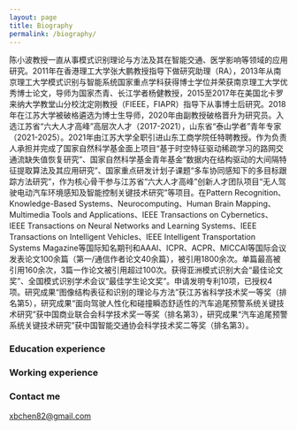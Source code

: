 ```yaml
---
layout: page
title: Biography
permalink: /biography/
---
```


陈小波教授一直从事模式识别理论与方法及其在智能交通、医学影响等领域的应用研究。2011年在香港理工大学张大鹏教授指导下做研究助理（RA），2013年从南京理工大学模式识别与智能系统国家重点学科获得博士学位并荣获南京理工大学优秀博士论文，导师为国家杰青、长江学者杨健教授，2015至2017年在美国北卡罗来纳大学教堂山分校沈定刚教授（FIEEE，FIAPR）指导下从事博士后研究。2018年在江苏大学被破格遴选为博士生导师，2020年由副教授破格晋升为研究员。入选江苏省“六大人才高峰”高层次人才（2017-2021），山东省“泰山学者”青年专家（2021-2025）。2021年由江苏大学全职引进山东工商学院任特聘教授。作为负责人承担并完成了国家自然科学基金面上项目“基于时空特征驱动稀疏学习的路网交通流缺失值恢复研究”、国家自然科学基金青年基金“数据内在结构驱动的大间隔特征提取算法及其应用研究”、国家重点研发计划子课题“多车协同感知下的多目标跟踪方法研究”，作为核心骨干参与江苏省“六大人才高峰”创新人才团队项目“无人驾驶电动汽车环境感知及智能控制关键技术研究”等项目。在Pattern Recognition、Knowledge-Based Systems、Neurocomputing、Human Brain Mapping、Multimedia Tools and Applications、IEEE Transactions on Cybernetics、IEEE Transactions on Neural Networks and Learning Systems、IEEE Transactions on Intelligent Vehicles、IEEE Intelligent Transportation Systems Magazine等国际知名期刊和AAAI、ICPR、ACPR、MICCAI等国际会议发表论文100余篇（第一/通信作者论文40余篇），被引用1800余次。单篇最高被引用160余次，3篇一作论文被引用超过100次。获得亚洲模式识别大会“最佳论文奖”、全国模式识别学术会议“最佳学生论文奖”。申请发明专利10项，已授权4项。研究成果“图像结构表征和识别的理论与方法”获江苏省科学技术奖一等奖（排名第5），研究成果“面向驾驶人性化和碰撞瞬态舒适性的汽车追尾预警系统关键技术研究”获中国商业联合会科学技术奖一等奖（排名第3），研究成果“汽车追尾预警系统关键技术研究”获中国智能交通协会科学技术奖二等奖（排名第3）。

### Education experience

### Working experience

### Contact me

[xbchen82@gmail.com](mailto:xbchen82@gmail.com)